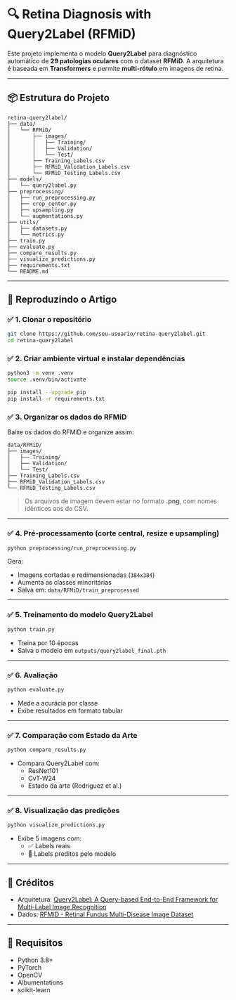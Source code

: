 # 🔍 Retina Diagnosis with Query2Label (RFMiD)

Este projeto implementa o modelo **Query2Label** para diagnóstico automático de **29 patologias oculares** com o dataset **RFMiD**. A arquitetura é baseada em **Transformers** e permite **multi-rótulo** em imagens de retina.

---

## 📦 Estrutura do Projeto

```
retina-query2label/
├── data/
│   └── RFMiD/
│       ├── images/
│       │   ├── Training/
│       │   ├── Validation/
│       │   └── Test/
│       ├── Training_Labels.csv
│       ├── RFMiD_Validation_Labels.csv
│       └── RFMiD_Testing_Labels.csv
├── models/
│   └── query2label.py
├── preprocessing/
│   ├── run_preprocessing.py
│   ├── crop_center.py
│   ├── upsampling.py
│   └── augmentations.py
├── utils/
│   ├── datasets.py
│   └── metrics.py
├── train.py
├── evaluate.py
├── compare_results.py
├── visualize_predictions.py
├── requirements.txt
└── README.md
```

---

## 🚀 Reproduzindo o Artigo

### ✅ 1. Clonar o repositório

```bash
git clone https://github.com/seu-usuario/retina-query2label.git
cd retina-query2label
```

### ✅ 2. Criar ambiente virtual e instalar dependências

```bash
python3 -m venv .venv
source .venv/bin/activate

pip install --upgrade pip
pip install -r requirements.txt
```

### ✅ 3. Organizar os dados do RFMiD

Baixe os dados do RFMiD e organize assim:

```
data/RFMiD/
├── images/
│   ├── Training/
│   ├── Validation/
│   └── Test/
├── Training_Labels.csv
├── RFMiD_Validation_Labels.csv
└── RFMiD_Testing_Labels.csv
```

> Os arquivos de imagem devem estar no formato **.png**, com nomes idênticos aos do CSV.

---

### ✅ 4. Pré-processamento (corte central, resize e upsampling)

```bash
python preprocessing/run_preprocessing.py
```

Gera:
- Imagens cortadas e redimensionadas (`384x384`)
- Aumenta as classes minoritárias
- Salva em: `data/RFMiD/train_preprocessed`

---

### ✅ 5. Treinamento do modelo Query2Label

```bash
python train.py
```

- Treina por 10 épocas
- Salva o modelo em `outputs/query2label_final.pth`

---

### ✅ 6. Avaliação

```bash
python evaluate.py
```

- Mede a acurácia por classe
- Exibe resultados em formato tabular

---

### ✅ 7. Comparação com Estado da Arte

```bash
python compare_results.py
```

- Compara Query2Label com:
  - ResNet101
  - CvT-W24
  - Estado da arte (Rodriguez et al.)

---

### ✅ 8. Visualização das predições

```bash
python visualize_predictions.py
```

- Exibe 5 imagens com:
  - ✅ Labels reais
  - 🔮 Labels preditos pelo modelo

---

## 🧠 Créditos

- Arquitetura: [Query2Label: A Query-based End-to-End Framework for Multi-Label Image Recognition](https://arxiv.org/abs/2107.10821)
- Dados: [RFMiD - Retinal Fundus Multi-Disease Image Dataset](https://www.kaggle.com/datasets/andrewmvd/retinal-fundus-images-dataset)

---

## 🧪 Requisitos

- Python 3.8+
- PyTorch
- OpenCV
- Albumentations
- scikit-learn